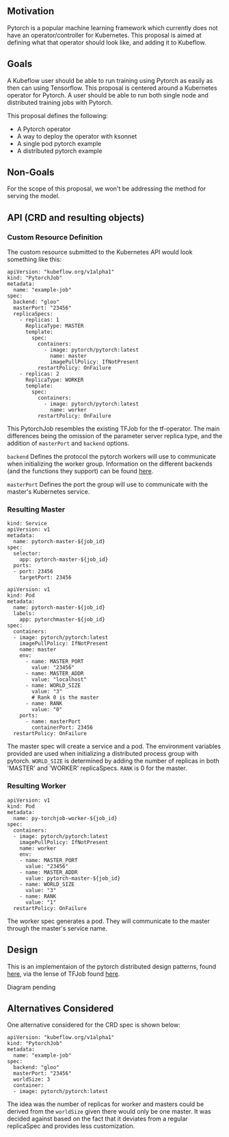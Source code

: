 ## Motivation
Pytorch is a popular machine learning framework which currently does not have an operator/controller for Kubernetes. This proposal is aimed at defining what that operator should look like, and adding it to Kubeflow.

## Goals
A Kubeflow user should be able to run training using Pytorch as easily as then can using Tensorflow.  This proposal is centered around a Kubernetes operator for Pytorch. A user should be able to run both single node and distributed training jobs with Pytorch.

This proposal defines the following:
- A Pytorch operator
- A way to deploy the operator with ksonnet
- A single pod pytorch example
- A distributed pytorch example 

## Non-Goals
For the scope of this proposal, we won't be addressing the method for serving the model.

## API (CRD and resulting objects)

### Custom Resource Definition
The custom resource submitted to the Kubernetes API would look something like this:
```
apiVersion: "kubeflow.org/v1alpha1"
kind: "PytorchJob"
metadata:
  name: "example-job"
spec:
  backend: "gloo"
  masterPort: "23456"
  replicaSpecs:
    - replicas: 1
      ReplicaType: MASTER
      template:
        spec:
          containers:
            - image: pytorch/pytorch:latest
              name: master
              imagePullPolicy: IfNotPresent
          restartPolicy: OnFailure
    - replicas: 2
      ReplicaType: WORKER
      template:
        spec:
          containers:
            - image: pytorch/pytorch:latest
              name: worker
          restartPolicy: OnFailure
```

This PytorchJob resembles the existing TFJob for the tf-operator.  The main differences being the omission of the parameter server replica type, and the addition of `masterPort` and `backend` options. 

`backend` Defines the protocol the pytorch workers will use to communicate when initializing the worker group. Information on the different backends (and the functions they support) can be found [here](http://pytorch.org/docs/master/distributed.html).

`masterPort` Defines the port the group will use to communicate with the master's Kubernetes service.

### Resulting Master
```
kind: Service
apiVersion: v1
metadata:
  name: pytorch-master-${job_id}
spec:
  selector:
    app: pytorch-master-${job_id}
  ports:
  - port: 23456
    targetPort: 23456
```
```
apiVersion: v1
kind: Pod
metadata:
  name: pytorch-master-${job_id}
  labels:
    app: pytorchmaster-${job_id}
spec:
  containers:
  - image: pytorch/pytorch:latest
    imagePullPolicy: IfNotPresent
    name: master
    env:
      - name: MASTER_PORT
        value: "23456"
      - name: MASTER_ADDR
        value: "localhost"
      - name: WORLD_SIZE
        value: "3"
        # Rank 0 is the master
      - name: RANK
        value: "0"
    ports:
      - name: masterPort
        containerPort: 23456
  restartPolicy: OnFailure
```

The master spec will create a service and a pod.  The environment variables provided are used when initializing a distributed process group with pytorch. `WORLD_SIZE` is determined by adding the number of replicas in both 'MASTER' and 'WORKER' replicaSpecs. `RANK` is 0 for the master.

### Resulting Worker
```
apiVersion: v1
kind: Pod
metadata:
  name: py-torchjob-worker-${job_id}
spec:
  containers:
  - image: pytorch/pytorch:latest
    imagePullPolicy: IfNotPresent
    name: worker
    env:
    - name: MASTER_PORT
      value: "23456"
    - name: MASTER_ADDR
      value: pytorch-master-${job_id}
    - name: WORLD_SIZE
      value: "3"
    - name: RANK
      value: "1"
  restartPolicy: OnFailure
```

The worker spec generates a pod. They will communicate to the master through the master's service name.

## Design
This is an implementaion of the pytorch distributed design patterns, found [here](http://pytorch.org/tutorials/intermediate/dist_tuto.html), via the lense of TFJob found [here](https://github.com/kubeflow/tf-operator). 

Diagram pending

## Alternatives Considered
One alternative considered for the CRD spec is shown below:
```
apiVersion: "kubeflow.org/v1alpha1"
kind: "PytorchJob"
metadata:
  name: "example-job"
spec:
  backend: "gloo"
  masterPort: "23456"
  worldSize: 3
  container:
  - image: pytorch/pytorch:latest
```
The idea was the number of replicas for worker and masters could be derived from the `worldSize` given there would only be one master. It was decided against based on the fact that it deviates from a regular replicaSpec and provides less customization.

